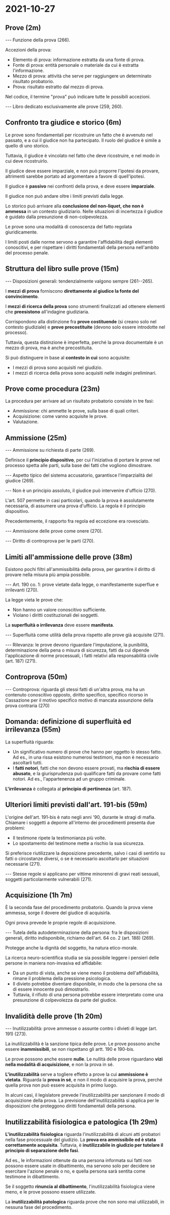 # 2021-10-27

<!-- vim: set spelllang=it: -->

## Prove (2m)

--- Funzione della prova (266).

Accezioni della prova:

* Elemento di prova: informazione estratta da una fonte di prova.
* Fonte di prova: entità personale o materiale da cui è estratta l'informazione.
* Mezzo di prova: attività che serve per raggiungere un determinato risultato probatorio.
* Prova: risultato estratto dal mezzo di prova.

Nel codice, il termine "prova" può indicare tutte le possibili accezioni.

--- Libro dedicato esclusivamente alle prove (259, 260).

## Confronto tra giudice e storico (6m)

Le prove sono fondamentali per ricostruire un fatto che è avvenuto nel passato, e a cui il giudice non ha partecipato.
Il ruolo del giudice è simile a quello di uno storico.

Tuttavia, il giudice è vincolato nel fatto che deve ricostruire, e nel modo in cui deve ricostruirlo.

Il giudice deve essere imparziale, e non può proporre l'ipotesi da provare, altrimenti sarebbe portato ad argomentare a favore di quell'ipotesi.

Il giudice è **passivo** nei confronti della prova, e deve essere **imparziale**.

Il giudice non può andare oltre i limiti previsti dalla legge.

Lo storico può arrivare alla **conclusione del non-liquet, che non è ammessa** in un contesto giudiziario.
Nelle situazioni di incertezza il giudice è guidato dalla presunzione di non-colpevolezza.

Le prove sono una modalità di conoscenza del fatto regolata giuridicamente.

I limiti posti dalle norme servono a garantire l'affidabilità degli elementi conoscitivi, e per rispettare i diritti fondamentali della persona nell'ambito del processo penale.

## Struttura del libro sulle prove (15m)

--- Disposizioni generali: tendenzialmente valgono sempre (261--265).

I **mezzi di prova** forniscono **direttamente al giudice la fonte del convincimento**.

I **mezzi di ricerca della prova** sono strumenti finalizzati ad ottenere elementi che **preesistono** all'indagine giudiziaria.

Corrispondono alla distinzione fra **prove costituende** (si creano solo nel contesto giudiziale) e **prove precostituite** (devono solo essere introdotte nel processo).

Tuttavia, questa distinzione è imperfetta, perché la prova documentale è un mezzo di prova, ma è anche precostituita.

Si può distinguere in base al **contesto in cui** sono acquisite:

* I mezzi di prova sono acquisiti nel giudizio.
* I mezzi di ricerca della prova sono acquisiti nelle indagini preliminari.

## Prove come procedura (23m)

La procedura per arrivare ad un risultato probatorio consiste in tre fasi:

* Ammissione: chi ammette le prove, sulla base di quali criteri.
* Acquisizione: come vanno acquisite le prove.
* Valutazione.

## Ammissione (25m)

--- Ammissione su richiesta di parte (269).

Definisce il **principio dispositivo**, per cui l'iniziativa di portare le prove nel processo spetta alle parti, sulla base dei fatti che vogliono dimostrare.

--- Aspetto tipico del sistema accusatorio, garantisce l'imparzialità del giudice (269).

--- Non è un principio assoluto, il giudice può intervenire d'ufficio (270).

L'art. 507 permette in casi particolari, quando la prova è assolutamente necessaria, di assumere una prova d'ufficio.
La regola è il principio dispositivo.

Precedentemente, il rapporto fra regola ed eccezione era rovesciato.

--- Ammissione delle prove come onere (270).

--- Diritto di controprova per le parti (270).

## Limiti all'ammissione delle prove (38m)

Esistono pochi filtri all'ammissibilità della prova, per garantire il diritto di provare nella misura più ampia possibile.

--- Art. 190 co. 1: prove vietate dalla legge, o manifestamente superflue e irrilevanti (270).

La legge vieta le prove che:

* Non hanno un valore conoscitivo sufficiente.
* Violano i diritti costituzionali dei soggetti.

La **superfluità o irrilevanza** deve essere **manifesta**.

--- Superfluità come utilità della prova rispetto alle prove già acquisite (271).

--- Rilevanza: le prove devono riguardare l'imputazione, la punibilità, determinazione della pena o misura di sicurezza, fatti da cui dipende l'applicazione di norme processuali, i fatti relativi alla responsabilità civile (art. 187) (271).

## Controprova (50m)

--- Controprova: riguarda gli stessi fatti di un'altra prova, ma ha un contenuto conoscitivo opposto, diritto specifico, specifico ricorso in Cassazione per il motivo specifico motivo di mancata assunzione della prova contraria (270)

## Domanda: definizione di superfluità ed irrilevanza (55m)

La superfluità riguarda:

* Un significativo numero di prove che hanno per oggetto lo stesso fatto. Ad es., in una rissa esistono numerosi testimoni, ma non è necessario ascoltarli tutti.
* I **fatti notori**, fatti che non devono essere provati, ma **rischia di essere abusato**, e la giurisprudenza può qualificare fatti da provare come fatti notori. Ad es., l'appartenenza ad un gruppo criminale.

**L'irrilevanza** è collegata al **principio di pertinenza** (art. 187).

## Ulteriori limiti previsti dall'art. 191-bis (59m)

L'origine dell'art. 191-bis è nato negli anni '90, durante le stragi di mafia.
Chiamare i soggetti a deporre all'interno dei procedimenti presenta due problemi:

* Il testimone ripete la testimonianza più volte.
* Lo spostamento del testimone mette a rischio la sua sicurezza.

Si preferisce riutilizzare la deposizione precedente, salvo i casi di sentirlo su fatti o circostanze diversi, o se è necessario ascoltarlo per situazioni necessarie (271).

--- Stesse regole si applicano per vittime minorenni di gravi reati sessuali, soggetti particolarmente vulnerabili (271).

## Acquisizione (1h 7m)

È la seconda fase del procedimento probatorio.
Quando la prova viene ammessa, sorge il dovere del giudice di acquisirla.

Ogni prova prevede le proprie regole di acquisizione.

--- Tutela della autodeterminazione della persona: fra le disposizioni generali, diritto indisponibile, richiamo dell'art. 64 co. 2 (art. 188) (269).

Protegge anche la dignità del soggetto, ha natura etico-morale.

La ricerca neuro-scientifica studia se sia possibile leggere i pensieri delle persone in maniera non-invasiva ed affidabile:

* Da un punto di vista, anche se viene meno il problema dell'affidabilità, rimane il problema della pressione psicologica.
* Il divieto potrebbe diventare disponibile, in modo che la persona che sa di essere innocente può dimostrarlo.
* Tuttavia, il rifiuto di una persona potrebbe essere interpretato come una presunzione di colpevolezza da parte del giudice.

## Invalidità delle prove (1h 20m)

--- Inutilizzabilità: prove ammesse o assunte contro i divieti di legge (art. 191) (273).

La inutilizzabilità è la sanzione tipica delle prove.
Le prove possono anche essere **inammissibili**, se non rispettano gli artt. 190 e 190-bis.

Le prove possono anche essere **nulle**.
Le nullità delle prove riguardano **vizi nella modalità di acquisizione**, e non la prova in sé.

**L'inutilizzabilità** serve a togliere effetto a prove la cui **ammissione è vietata**.
Riguarda la **prova in sé**, e non il modo di acquisire la prova, perché quella prova non può essere acquisita in primo luogo.

In alcuni casi, il legislatore prevede l'inutilizzabilità per sanzionare il modo di acquisizione della prova.
La previsione dell'inutilizzabilità si applica per le disposizioni che proteggono diritti fondamentali della persona.

## Inutilizzabilità fisiologica e patologica (1h 29m)

**L'inutilizzabilità fisiologica** riguarda l'inutilizzabilità di alcuni atti probatori nella fase processuale del giudizio.
La **prova era ammissibile ed è stata correttamente acquisita**.
Tuttavia, è **inutilizzabile in giudizio per tutelare il principio di separazione delle fasi**.

Ad es., le informazioni ottenute da una persona informata sui fatti non possono essere usate in dibattimento, ma servono solo per decidere se esercitare l'azione penale o no, e quella persona sarà sentita come testimone in dibattimento.

Se il soggetto **rinuncia al dibattimento**, l'inutilizzabilità fisiologica viene meno, e le prove possono essere utilizzate.

La **inutilizzabilità patologica** riguarda prove che non sono mai utilizzabili, in nessuna fase del procedimento.
